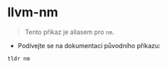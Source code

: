 # llvm-nm

> Tento příkaz je aliasem pro `nm`.

- Podívejte se na dokumentaci původního příkazu:

`tldr nm`
